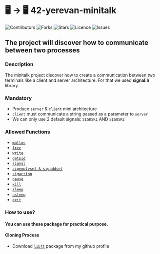 # 🖥 -> 🖥 42-yerevan-minitalk

![Contributors](https://img.shields.io/github/contributors/davitmartirosyan/42-yerevan-minitalk)
![Forks](https://img.shields.io/github/forks/davitmartirosyan/42-yerevan-minitalk)
![Stars](https://img.shields.io/github/stars/davitmartirosyan/42-yerevan-minitalk)
![Licence](https://img.shields.io/github/license/davitmartirosyan/42-yerevan-minitalk)
![Issues](https://img.shields.io/github/issues/davitmartirosyan/42-yerevan-minitalk)


## The project will discover how to communicate between two processes

### Description

The minitalk project discover how to create a communication between two terminals like a client and server architecture. For that we used __signal.h__ library. 

### Mandatory

- Produce `server` & `client` mini architecture
- `client` must communicate a string passed as a parameter to `server`
- We can only use 2 default signals: `SIGUSR1` AND `SIGUSR2`

### Allowed Functions

- [`malloc`](https://man7.org/linux/man-pages/man3/free.3.html)
- [`free`](https://man7.org/linux/man-pages/man3/free.3.html)
- [`write`](https://man7.org/linux/man-pages/man2/write.2.html)
- [`getpid`](https://man7.org/linux/man-pages/man2/getpid.2.html)
- [`signal`](https://man7.org/linux/man-pages/man2/signal.2.html)
- [`sigemptyset & sigaddset`](https://man7.org/linux/man-pages/man3/sigsetops.3.html)
- [`sigaction`](https://man7.org/linux/man-pages/man2/sigaction.2.html)
- [`pause`](https://man7.org/linux/man-pages/man2/pause.2.html)
- [`kill`](https://man7.org/linux/man-pages/man2/kill.2.html)
- [`sleep`](https://man7.org/linux/man-pages/man3/sleep.3.html)
- [`usleep`](https://man7.org/linux/man-pages/man3/usleep.3.html)
- [`exit`](https://man7.org/linux/man-pages/man3/exit.3.html)

### How to use?

#### You can use these package for practical purpose.

#### Cloning Process

- Download [`libft`](https://github.com/davitmartirosyan/42-yerevan-libft) package from my github profile 